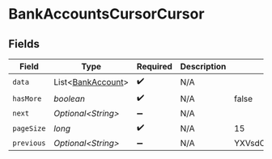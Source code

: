 # BankAccountsCursorCursor


## Fields

| Field                                                    | Type                                                     | Required                                                 | Description                                              | Example                                                  |
| -------------------------------------------------------- | -------------------------------------------------------- | -------------------------------------------------------- | -------------------------------------------------------- | -------------------------------------------------------- |
| `data`                                                   | List\<[BankAccount](../../models/shared/BankAccount.md)> | :heavy_check_mark:                                       | N/A                                                      |                                                          |
| `hasMore`                                                | *boolean*                                                | :heavy_check_mark:                                       | N/A                                                      | false                                                    |
| `next`                                                   | *Optional\<String>*                                      | :heavy_minus_sign:                                       | N/A                                                      |                                                          |
| `pageSize`                                               | *long*                                                   | :heavy_check_mark:                                       | N/A                                                      | 15                                                       |
| `previous`                                               | *Optional\<String>*                                      | :heavy_minus_sign:                                       | N/A                                                      | YXVsdCBhbmQgYSBtYXhpbXVtIG1heF9yZXN1bHRzLol=             |